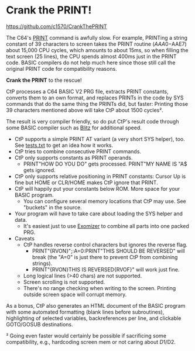 # Crank the PRINT!
https://github.com/c1570/CrankThePRINT

The C64's [PRINT](https://www.c64-wiki.com/wiki/PRINT) command is awfully slow.
For example, PRINTing a string constant of 39 characters to screen takes the PRINT routine ($AAA0-$AAE7) about 15,000 CPU cycles, which amounts to about 15ms,
so when filling the text screen (25 lines), the CPU spends almost 400ms just in the PRINT code.
BASIC compilers do not help much here since those still call the original PRINT code for compatibility reasons.

**Crank the PRINT** to the rescue!

CtP processes a C64 BASIC V2 PRG file, extracts PRINT constants, converts them to an own format,
and replaces PRINTs in the code by SYS commands that do the same thing the PRINTs did, but faster:
Printing those 39 characters mentioned above will take CtP about 1500 cycles².

The result is very compiler friendly, so do put CtP's result code through some BASIC compiler such as [Blitz](https://csdb.dk/release/?id=173267) for additional speed.

* CtP supports a simple PRINT AT variant (a very short SYS helper), too. See [tests.txt](tests.txt) to get an idea how it works.
* CtP tries to combine consecutive PRINT commands.
* CtP only supports constants as PRINT operands.
  * PRINT"HOW DO YOU DO" gets processed. PRINT"MY NAME IS "A$ gets ignored.
* CtP only supports relative positioning in PRINT constants: Cursor Up is fine but HOME or CLR/HOME makes CtP ignore that PRINT.
* CtP will happily put your constants below ROM. More space for your BASIC program.
  * You can configure several memory locations that CtP may use. See "buckets" in the source.
* Your program will have to take care about loading the SYS helper and data.
  * It's easiest just to use [Exomizer](https://bitbucket.org/magli143/exomizer/wiki/Home) to combine all parts into one packed PRG.
* Caveats
  * CtP handles reverse control characters but ignores the reverse flag.
    * PRINT"{RVON}";:A=0:PRINT"THIS SHOULD BE REVERSED" will break (the "A=0" is just there to prevent CtP from combining strings).
    * PRINT"{RVON}THIS IS REVERSED{RVOF}" will work just fine.
  * Long logical lines (>40 chars) are not supported.
  * Screen scrolling is not supported.
  * There's no range checking when writing to the screen. Printing outside screen space will corrupt memory.

As a bonus, CtP also generates an HTML document of the BASIC program with some automated formatting (blank lines before subroutines), highlighting of selected variables, backreferences per line, and clickable GOTO/GOSUB destinations.

² Going even faster would certainly be possible if sacrificing some compatibility, e.g., hardcoding screen mem or not caring about $D1/$D2.
